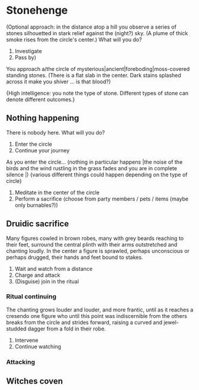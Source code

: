 # Stonehenge

(Optional approach: in the distance atop a hill you observe a series of stones silhouetted in stark relief against the (night?) sky. (A plume of thick smoke rises from the circle's center.) What will you do?

1. Investigate
2. Pass by)

You approach a/the circle of mysterious|ancient|foreboding|moss-covered standing stones. (There is a flat slab in the center. Dark stains splashed across it make you shiver ... is that blood?)

{High intelligence: you note the type of stone. Different types of stone can denote different outcomes.}

## Nothing happening

There is nobody here. What will you do?

1. Enter the circle
2. Continue your journey

As you enter the circle...
(nothing in particular happens
|the noise of the birds and the wind rustling in the grass fades and you are in complete silence
|)
{various different things could happen depending on the type of circle}

1. Meditate in the center of the circle
2. Perform a sacrifice (choose from party members / pets / items (maybe only burnables?))

## Druidic sacrifice

Many figures cowled in brown robes, many with grey beards reaching to their feet, surround the central plinth with their arms outstretched and chanting loudly. In the center a figure is sprawled, perhaps unconscious or perhaps drugged, their hands and feet bound to stakes.

1. Wait and watch from a distance
2. Charge and attack
3. (Disguise) join in the ritual

### Ritual continuing

The chanting grows louder and louder, and more frantic, until as it reaches a cresendo one figure who until this point was indiscernible from the others breaks from the circle and strides forward, raising a curved and jewel-studded dagger from a fold in their robe.

1. Intervene
2. Continue watching

### Attacking

## Witches coven
